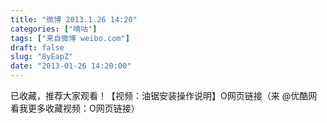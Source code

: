 ```yaml
---
title: "微博 2013.1.26 14:20"
categories: ["嘀咕"]
tags: ["来自微博 weibo.com"]
draft: false
slug: "8yEapZ"
date: "2013-01-26 14:20:00"
---
```


<p>已收藏，推荐大家观看！【视频：油锯安装操作说明】O网页链接（来 @优酷网 看我更多收藏视频：O网页链接） ​​​​</p>
